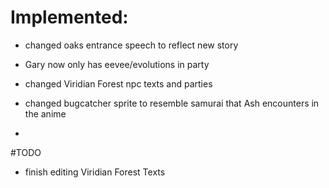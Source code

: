 # Implemented:

- changed oaks entrance speech to reflect new story

- Gary now only has eevee/evolutions in party
- changed Viridian Forest npc texts and parties
- changed bugcatcher sprite to resemble samurai that Ash encounters in the anime

-


#TODO
- finish editing Viridian Forest Texts
